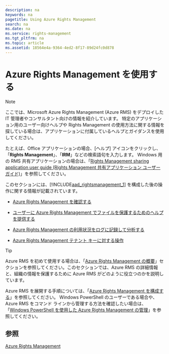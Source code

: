 ```yaml
---
description: na
keywords: na
pagetitle: Using Azure Rights Management
search: na
ms.date: na
ms.service: rights-management
ms.tgt_pltfrm: na
ms.topic: article
ms.assetid: 18564e4a-9364-4ed2-8f17-89d24fc0d878
---
```

# Azure Rights Management を使用する
> [!NOTE]
> ここでは、Microsoft Azure Rights Management (Azure RMS) をデプロイした IT 管理者やコンサルタント向けの情報を紹介しています。 特定のアプリケーション用のユーザー向けヘルプや Rights Management の使用方法に関する情報を探している場合は、アプリケーションに付属しているヘルプとガイダンスを使用してください。
> 
> たとえば、Office アプリケーションの場合、[ヘルプ] アイコンをクリックし、「**Rights Management**」、「**IRM**」などの検索語句を入力します。 Windows 用の RMS 共有アプリケーションの場合は、「[Rights Management sharing application user guide (Rights Management 共有アプリケーション ユーザー ガイド)](http://technet.microsoft.com/library/dn339006.aspx)」を参照してください。

このセクションには、[!INCLUDE[aad_rightsmanagement_1](../Token/aad_rightsmanagement_1_md.md)] を構成した後の操作に関する情報が記載されています。

-   [Azure Rights Management を確認する](../Topic/Verifying_Azure_Rights_Management.md)

-   [ユーザーに Azure Rights Management でファイルを保護するためのヘルプを提供する](../Topic/Helping_Users_to_Protect_Files_by_Using_Azure_Rights_Management.md)

-   [Azure Rights Management の利用状況をログに記録して分析する](../Topic/Logging_and_Analyzing_Azure_Rights_Management_Usage.md)

-   [Azure Rights Management テナント キーに対する操作](../Topic/Operations_for_Your_Azure_Rights_Management_Tenant_Key.md)

> [!TIP]
> Azure RMS を初めて使用する場合は、「[Azure Rights Management の概要](../Topic/Getting_Started_with_Azure_Rights_Management.md)」セクションを参照してください。このセクションでは、Azure RMS の詳細情報と、組織の情報を保護するために Azure RMS がどのように役立つのかを説明しています。
> 
> Azure RMS を展開する手順については、「[Azure Rights Management を構成する](../Topic/Configuring_Azure_Rights_Management.md)」を参照してください。 Windows PowerShell のユーザーである場合や、Azure RMS をコマンド ラインから管理する方法を確認したい場合は、「[Windows PowerShell を使用した Azure Rights Management の管理](../Topic/Administering_Azure_Rights_Management_by_Using_Windows_PowerShell.md)」を参照してください。

## 参照
[Azure Rights Management](../Topic/Azure_Rights_Management.md)

